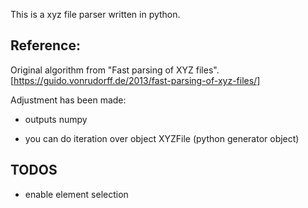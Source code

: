This is a xyz file parser written in python.

## Reference:
Original algorithm from "Fast parsing of XYZ files". [https://guido.vonrudorff.de/2013/fast-parsing-of-xyz-files/]

Adjustment has been made:

* outputs numpy

* you can do iteration over object XYZFile (python generator object)

## TODOS

* enable element selection
